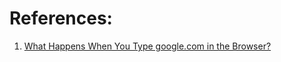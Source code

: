 
# References:

1. [What Happens When You Type google.com in the Browser?](https://newsletter.systemdesign.one/p/what-happens-when-you-type-google-com-in-browser?utm_source=substack&publication_id=1511845&post_id=139123927&utm_medium=email&utm_content=share&utm_campaign=email-share&triggerShare=true&isFreemail=true&r=1vxw4z)